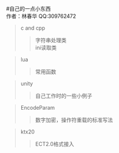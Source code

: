 #自己的一点小东西  
作者：林春华
QQ:309762472
 
>c and cpp  
>>字符串处理类  
>>ini读取类  

>lua  
>>常用函数    

>unity  
>>自己工作时的一些小例子  

>EncodeParam  
>>数字加密，操作符重载的标准写法

>ktx20  
>>ECT2.0格式接入

